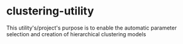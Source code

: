 # clustering-utility
This utility's/project's purpose is to enable the automatic parameter selection and creation of hierarchical clustering models
